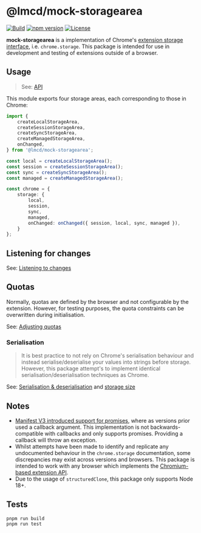 # @lmcd/mock-storagearea

[![Build](https://github.com/lachlanmcdonald/mock-storagearea/actions/workflows/build.yml/badge.svg?branch=main)][build-link] [![npm version](https://badge.fury.io/js/%40lachlanmcdonald%2Fmock-storagearea.svg)][package-link] [![License](https://img.shields.io/badge/License-MIT-blue.svg)][license-link] 

__mock-storagearea__ is a implementation of Chrome's [extension storage interface](https://developer.chrome.com/docs/extensions/reference/storage/), i.e. `chrome.storage`. This package is intended for use in development and testing of extensions outside of a browser.

## Usage

> See: [API]

This module exports four storage areas, each corresponding to those in Chrome:

```typescript
import {
	createLocalStorageArea,
	createSessionStorageArea,
	createSyncStorageArea,
	createManagedStorageArea,
	onChanged,
} from '@lmcd/mock-storagearea';

const local = createLocalStorageArea();
const session = createSessionStorageArea();
const sync = createSyncStorageArea();
const managed = createManagedStorageArea();

const chrome = {
	storage: {
		local,
		session,
		sync,
		managed,
		onChanged: onChanged({ session, local, sync, managed }),
	}
};
```


## Listening for changes

See: [Listening to changes](https://github.com/lachlanmcdonald/mock-storagearea/wiki/Listening-to-changes)

## Quotas

Normally, quotas are defined by the browser and not configurable by the extension. However, for testing purposes, the quota constraints can be overwritten during initialisation.

See: [Adjusting quotas](https://github.com/lachlanmcdonald/mock-storagearea/wiki/Adjusting-quotas)

### Serialisation

> It is best practice to not rely on Chrome's serialisation behaviour and instead serialise/deserialise your values into strings before storage. However, this package attempt's to implement identical serialisation/deserialisation techniques as Chrome.

See: [Serialisation & deserialisation](https://github.com/lachlanmcdonald/mock-storagearea/wiki/Serialisation-&-deserialisation) and [storage size](https://github.com/lachlanmcdonald/mock-storagearea/wiki/Storage-size)

## Notes

- [Manifest V3 introduced support for promises](https://developer.chrome.com/docs/extensions/mv3/promises/), where as versions prior used a callback argument. This implementation is not backwards-compatible with callbacks and only supports promises. Providing a callback will throw an exception.
- Whilst attempts have been made to identify and replicate any undocumented behaviour in the `chrome.storage` documentation, some discrepancies may exist across versions and browsers. This package is intended to work with any browser which implements the [Chromium-based extension API](https://developer.chrome.com/docs/extensions/reference/).
- Due to the usage of `structuredClone`, this package only supports Node 18+.

## Tests

```shell
pnpm run build
pnpm run test
```

[build-link]: https://github.com/lachlanmcdonald/mock-storagearea/actions
[package-link]: https://www.npmjs.com/package/@lmcd/mock-storagearea
[license-link]: https://github.com/lachlanmcdonald/mock-storagearea/blob/main/LICENSE
[API]: https://github.com/lachlanmcdonald/mock-storagearea/wiki/API
